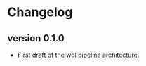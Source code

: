Changelog
==========

<!--
Newest changes should be on top.

This document is user facing. Please word the changes in such a way
that users understand how the changes affect the new version.
-->


version 0.1.0
---------------------------
+ First draft of the wdl pipeline architecture.